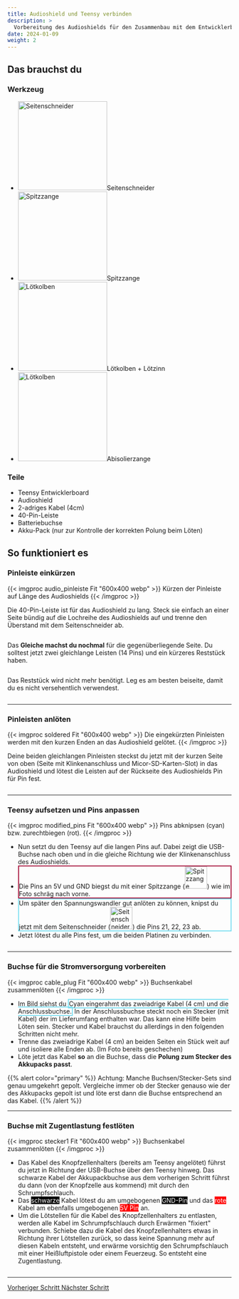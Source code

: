 ```yaml
---
title: Audioshield und Teensy verbinden 
description: >
  Vorbereitung des Audioshields für den Zusammenbau mit dem Entwicklerboard 
date: 2024-01-09
weight: 2
---
```

## Das brauchst du

<div class="row">
    <div class="col-md-6">
       <h3>Werkzeug</h3>
       <ul>
       <li><img src="/icons/saitenschneider.webp" alt="Seitenschneider" width="200"/>Seitenschneider</li>
       <li><img src="/icons/spitzzange.webp" alt="Spitzzange" width="200"/>Spitzzange</li>
       <li><img src="/icons/lötkolben.webp" alt="Lötkolben" width="200"/>Lötkolben + Lötzinn</li>
       <li><img src="/icons/abiso.webp" alt="Lötkolben" width="200"/>Abisolierzange</li>
       </ul>
</div>
    <div class="col-md-6">
<h3>Teile</h3>
<ul>
       <li>Teensy Entwicklerboard</li>
       <li>Audioshield</li>
        <li>2-adriges Kabel (4cm)</li>
        <li>40-Pin-Leiste</li>
        <li>Batteriebuchse</li>
        <li>Akku-Pack (nur zur Kontrolle der korrekten Polung beim Löten)</li>
       </ul> 
       </div>
</div>

## So funktioniert es 

<div class="row">

### Pinleiste einkürzen
<div class="col-md-6">
       {{< imgproc audio_pinleiste Fit "600x400 webp" >}} Kürzen der Pinleiste auf Länge des Audioshields {{< /imgproc >}}
</div>
    <div class="col-md-6" style="display: flex; flex-direction: column; justify-content: center;">


 Die 40-Pin-Leiste ist für das Audioshield zu lang. Steck sie einfach an einer Seite bündig auf die Lochreihe des Audioshields auf und trenne den Überstand mit dem Seitenschneider ab. 

 Das **Gleiche machst du nochmal** für die gegenüberliegende Seite. Du solltest jetzt zwei gleichlange Leisten (14 Pins) und ein kürzeres Reststück haben. 
 
 Das Reststück wird nicht mehr benötigt. Leg es am besten beiseite, damit du es nicht versehentlich verwendest.
    </div>
</div>
<hr class="my-4"> <!-- Trennlinie -->

<div class="row">

### Pinleisten anlöten
<div class="col-md-6">
       {{< imgproc soldered Fit "600x400 webp" >}} Die eingekürzten Pinleisten werden mit den kurzen Enden an das Audioshield gelötet. {{< /imgproc >}}
</div>
    <div class="col-md-6" style="display: flex; flex-direction: column; justify-content: center;">


 Deine beiden gleichlangen Pinleisten steckst du jetzt mit der kurzen Seite von oben (Seite mit Klinkenanschluss und Micor-SD-Karten-Slot) in das Audioshield und lötest die Leisten auf der Rückseite des Audioshields Pin für Pin fest. 
    </div>
</div>
<hr class="my-4"> <!-- Trennlinie -->

<div class="row">

### Teensy aufsetzen und Pins anpassen
<div class="col-md-6">
       {{< imgproc modified_pins Fit "600x400 webp" >}} Pins abknipsen (cyan) bzw. zurechtbiegen (rot). {{< /imgproc >}}
</div>
    <div class="col-md-6" style="display: flex; flex-direction: column; justify-content: center;">


 <ul><li>Nun setzt du den Teensy auf die langen Pins auf. Dabei zeigt die USB-Buchse nach oben und in die gleiche Richtung wie der Klinkenanschluss des Audioshields.</li> 
 <li style="border: 2px solid #a6113aff"> Die Pins an 5V und GND biegst du mit einer Spitzzange (<img src="/icons/spitzzange.webp" alt="Spitzzange" width="50"/>) wie im Foto schräg nach vorne.</li>
 <li style="border: 2px solid #7adef1ff">
  Um später den Spannungswandler gut anlöten zu können, knipst du jetzt mit dem Seitenschneider (<img src="/icons/saitenschneider.webp" alt="Seitenschneider" width="50"/>) die Pins 21, 22, 23 ab.</li>
  <li>Jetzt lötest du alle Pins fest, um die beiden Platinen zu verbinden.
 </ul>   
    </div>
</div>
<hr class="my-4"> <!-- Trennlinie -->



<div class="row">

### Buchse für die Stromversorgung vorbereiten
<div class="col-md-6">
       {{< imgproc cable_plug Fit "600x400 webp" >}} Buchsenkabel zusammenlöten {{< /imgproc >}}
</div>
    <div class="col-md-6" style="display: flex; flex-direction: column; justify-content: center;">


 <ul>
 <li>Im Bild siehst du <span style="border: 2px solid #7adef1ff">Cyan eingerahmt das zweiadrige Kabel (4 cm) und die Anschlussbuchse.</span> In der Anschlussbuchse steckt noch ein Stecker (mit Kabel) der im Lieferumfang enthalten war. Das kann eine Hilfe beim Löten sein. Stecker und Kabel brauchst du allerdings in den folgenden Schritten nicht mehr.
 <li> Trenne das zweiadrige Kabel (4 cm) an beiden Seiten ein Stück weit auf und isoliere alle Enden ab. (Im Foto bereits geschechen)</li>
 <li>Löte jetzt das Kabel <strong>so</strong> an die Buchse, dass die <strong>Polung zum Stecker des Akkupacks passt</strong>.
 </li>
 </ul>
 {{% alert color="primary" %}}
Achtung: Manche Buchsen/Stecker-Sets sind genau umgekehrt gepolt. Vergleiche immer ob der Stecker genauso wie der des Akkupacks gepolt ist und löte erst dann die Buchse entsprechend an das Kabel. 
{{% /alert %}}
    </div>
</div>
<hr class="my-4"> <!-- Trennlinie -->

<div class="row">

### Buchse mit Zugentlastung festlöten
  <div class="col-md-6">
       {{< imgproc stecker1 Fit "600x400 webp" >}} Buchsenkabel zusammenlöten {{< /imgproc >}}
</div>
    <div class="col-md-6" style="display: flex; flex-direction: column; justify-content: center;">

 <ul><li>Das Kabel des Knopfzellenhalters (bereits am Teensy angelötet) führst du jetzt in Richtung der USB-Buchse über den Teensy hinweg. Das schwarze Kabel der Akkupackbuchse aus dem vorherigen Schritt führst du dann (von der Knopfzelle aus kommend) mit durch den Schrumpfschlauch. </li>
 <li>Das <span style="background-color:black; color:white">schwarze</span> Kabel lötest du am umgebogenen <span style="background-color:black; color:white">GND-Pin</span> und das <span style="background-color:red; color:white">rote</span> Kabel am ebenfalls umgebogenen <span style="background-color:red; color:white">5V Pin</span> an.</li>
 <li>Um die Lötstellen für die Kabel des Knopfzellenhalters zu entlasten, werden alle Kabel im Schrumpfschlauch durch Erwärmen "fixiert" verbunden. Schiebe dazu die Kabel des Knopfzellenhalters etwas in Richtung ihrer Lötstellen zurück, so dass keine Spannung mehr auf diesen Kabeln entsteht, und erwärme vorsichtig den Schrumpfschlauch mit einer Heißluftpistole oder einem Feuerzeug. So entsteht eine Zugentlastung. </li>
 </ul>
    </div>
</div>
<hr class="my-4"> <!-- Trennlinie -->

<div class="d-flex justify-content-between">
  <a class="btn btn-sm btn-primary me-3 mb-4" href="../entwicklerboard">
<i class="fas fa-arrow-alt-circle-left me-2"></i> Vorheriger Schritt 
  </a>
  <a class="btn btn-sm btn-primary mb-4" href="../vorbereitung-radaranschluss">
    Nächster Schritt <i class="fas fa-arrow-alt-circle-right ms-2"></i>
  </a>
</div>